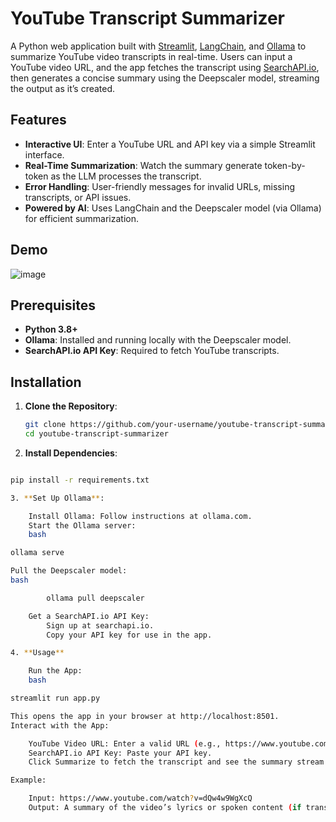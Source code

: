 # YouTube Transcript Summarizer

A Python web application built with [Streamlit](https://streamlit.io/), [LangChain](https://python.langchain.com/), and [Ollama](https://ollama.com/) to summarize YouTube video transcripts in real-time. Users can input a YouTube video URL, and the app fetches the transcript using [SearchAPI.io](https://www.searchapi.io/), then generates a concise summary using the Deepscaler model, streaming the output as it’s created.

## Features
- **Interactive UI**: Enter a YouTube URL and API key via a simple Streamlit interface.
- **Real-Time Summarization**: Watch the summary generate token-by-token as the LLM processes the transcript.
- **Error Handling**: User-friendly messages for invalid URLs, missing transcripts, or API issues.
- **Powered by AI**: Uses LangChain and the Deepscaler model (via Ollama) for efficient summarization.

## Demo
![image](https://github.com/user-attachments/assets/7cf9bfe0-b3e1-411d-aab6-b37deec974ac)


## Prerequisites
- **Python 3.8+**
- **Ollama**: Installed and running locally with the Deepscaler model.
- **SearchAPI.io API Key**: Required to fetch YouTube transcripts.

## Installation

1. **Clone the Repository**:
   ```bash
   git clone https://github.com/your-username/youtube-transcript-summarizer.git
   cd youtube-transcript-summarizer

2. **Install Dependencies**:
```bash

pip install -r requirements.txt

3. **Set Up Ollama**:

    Install Ollama: Follow instructions at ollama.com.
    Start the Ollama server:
    bash

ollama serve

Pull the Deepscaler model:
bash

        ollama pull deepscaler

    Get a SearchAPI.io API Key:
        Sign up at searchapi.io.
        Copy your API key for use in the app.

4. **Usage**

    Run the App:
    bash

streamlit run app.py

This opens the app in your browser at http://localhost:8501.
Interact with the App:

    YouTube Video URL: Enter a valid URL (e.g., https://www.youtube.com/watch?v=dQw4w9WgXcQ).
    SearchAPI.io API Key: Paste your API key.
    Click Summarize to fetch the transcript and see the summary stream in real-time.

Example:

    Input: https://www.youtube.com/watch?v=dQw4w9WgXcQ
    Output: A summary of the video’s lyrics or spoken content (if transcripts are available).
